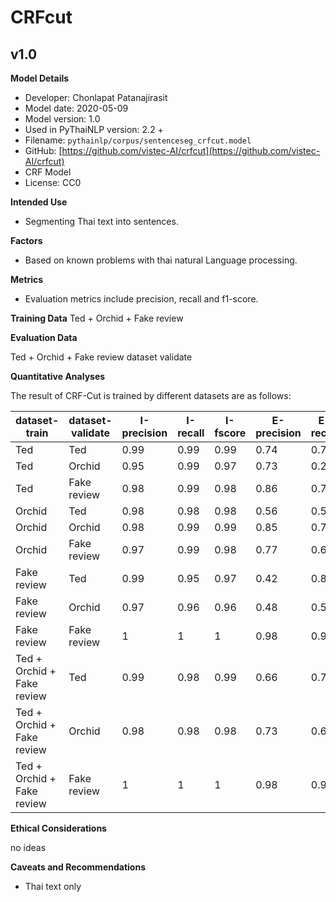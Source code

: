 # CRFcut
## v1.0
**Model Details**

- Developer: Chonlapat Patanajirasit
- Model date: 2020-05-09
- Model version: 1.0
- Used in PyThaiNLP version: 2.2 +
- Filename: `pythainlp/corpus/sentenceseg_crfcut.model`
- GitHub: [https://github.com/vistec-AI/crfcut](https://github.com/vistec-AI/crfcut)
- CRF Model
- License: CC0

**Intended Use**
- Segmenting Thai text into sentences.

**Factors**
- Based on known problems with thai natural Language processing.

**Metrics**
- Evaluation metrics include precision, recall and f1-score.

**Training Data**
Ted + Orchid + Fake review

**Evaluation Data**

Ted + Orchid + Fake review dataset validate

**Quantitative Analyses**

The result of CRF-Cut is trained by different datasets are as follows:

| dataset-train              | dataset-validate | I-precision | I-recall | I-fscore | E-precision | E-recall | E-fscore | space-correct |
|----------------------------|------------------|-------------|----------|----------|-------------|----------|----------|---------------|
| Ted                        | Ted              | 0.99        | 0.99     | 0.99     | 0.74        | 0.70     | 0.72     | 0.82          |
| Ted                        | Orchid           | 0.95        | 0.99     | 0.97     | 0.73        | 0.24     | 0.36     | 0.73          |
| Ted                        | Fake review      | 0.98        | 0.99     | 0.98     | 0.86        | 0.70     | 0.77     | 0.78          |
| Orchid                     | Ted              | 0.98        | 0.98     | 0.98     | 0.56        | 0.59     | 0.58     | 0.71          |
| Orchid                     | Orchid           | 0.98        | 0.99     | 0.99     | 0.85        | 0.71     | 0.77     | 0.87          |
| Orchid                     | Fake review      | 0.97        | 0.99     | 0.98     | 0.77        | 0.63     | 0.69     | 0.70          |
| Fake review                | Ted              | 0.99        | 0.95     | 0.97     | 0.42        | 0.85     | 0.56     | 0.56          |
| Fake review                | Orchid           | 0.97        | 0.96     | 0.96     | 0.48        | 0.59     | 0.53     | 0.67          |
| Fake review                | Fake review      | 1           | 1        | 1        | 0.98        | 0.96     | 0.97     | 0.97          |
| Ted + Orchid + Fake review | Ted              | 0.99        | 0.98     | 0.99     | 0.66        | 0.77     | 0.71     | 0.78          |
| Ted + Orchid + Fake review | Orchid           | 0.98        | 0.98     | 0.98     | 0.73        | 0.66     | 0.69     | 0.82          |
| Ted + Orchid + Fake review | Fake review      | 1           | 1        | 1        | 0.98        | 0.95     | 0.96     | 0.96          |


**Ethical Considerations**

no ideas

**Caveats and Recommendations**

- Thai text only
